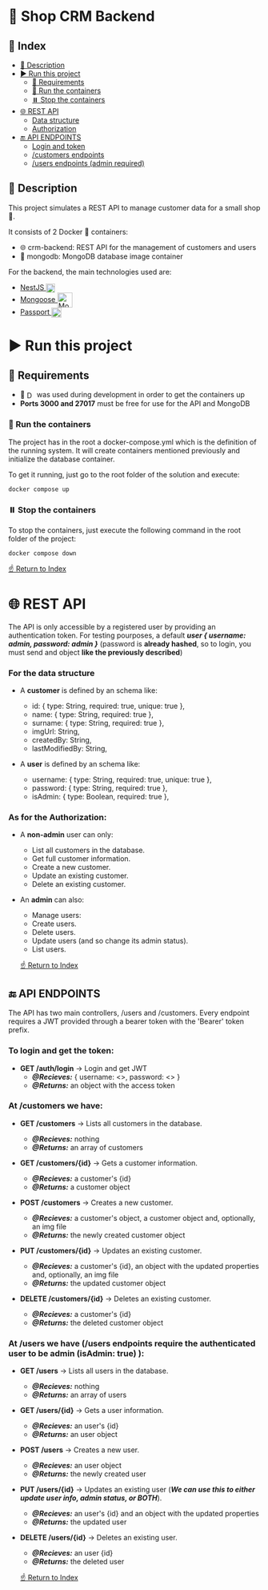 # 🛒 Shop CRM Backend

## 📌 Index

- [📝 Description](#-description)
- [▶️ Run this project](#%EF%B8%8F-run-this-project)
  - [🔧 Requirements](#-requirements)
  - [🐳 Run the containers](#-run-the-containers)
  - [⏸️ Stop the containers](#%EF%B8%8F-stop-the-containers)
- [🌐 REST API](#-rest-api)
  - [Data structure](#for-the-data-structure)
  - [Authorization](#as-for-the-authorization)
- [🔚 API ENDPOINTS](#-api-endpoints)
  - [Login and token](#to-login-and-get-the-token)
  - [/customers endpoints](#at-customers-we-have)
  - [/users endpoints (admin required)](#at-users-we-have-users-endpoints-require-the-authenticated-user-to-be-admin-isadmin-true)

## 📝 Description

This project simulates a REST API to manage customer data for a small shop 🛒.

It consists of 2 Docker 🐳 containers:

- 🌐 crm-backend: REST API for the management of customers and users
- 💾 mongodb: MongoDB database image container

For the backend, the main technologies used are:

- [NestJS <img src="https://nestjs.com/img/logo-small.svg" width="18" style="vertical-align:middle;" alt="Nest Logo" />](http://nestjs.com/ "NestJS's Homepage")
- [Mongoose <img src="https://avatars.githubusercontent.com/u/7552965?s=280&v=4" width="30" style="vertical-align:middle;" alt="Mongoose Logo" />](https://mongoosejs.com/ "Mongoose's Homepage")
- [Passport <img src="https://cdn.glitch.me/project-avatar/0d184ee3-fd8d-4b94-acf4-b4e686e57375.png" width="20" style="vertical-align:middle;" alt="Passport Logo" />](https://www.passportjs.org/ "Passport's Homepage")

# ▶️ Run this project

## 🔧 Requirements

- 🐳 <a href="https://www.docker.com/products/docker-desktop/" target="_blank"><img style="vertical-align:middle;" src="https://img.shields.io/badge/Docker-v20.10.17-green" alt="Docker version 20.10.17" height="16"/></a> was used during development in order to get the containers up
- **Ports 3000 and 27017** must be free for use for the API and MongoDB

### 🐳 Run the containers

The project has in the root a docker-compose.yml which is the definition of the running system. It will create containers mentioned previously and initialize the database container.

To get it running, just go to the root folder of the solution and execute:

```
docker compose up
```

### ⏸️ Stop the containers

To stop the containers, just execute the following command in the root folder of the project:

```
docker compose down
```

[☝️ Return to Index](#-index)

# 🌐 REST API

The API is only accessible by a registered user by providing an authentication token. For testing pourposes, a default **_user { username: admin, password: admin }_** (password is **already hashed**, so to login, you must send and object **like the previously described**)

### For the data structure

- A **customer** is defined by an schema like:

  - id: { type: String, required: true, unique: true },
  - name: { type: String, required: true },
  - surname: { type: String, required: true },
  - imgUrl: String,
  - createdBy: String,
  - lastModifiedBy: String,

- A **user** is defined by an schema like:

  - username: { type: String, required: true, unique: true },
  - password: { type: String, required: true },
  - isAdmin: { type: Boolean, required: true },

### As for the Authorization:

- A **non-admin** user can only:

  - List all customers in the database.
  - Get full customer information.
  - Create a new customer.
  - Update an existing customer.
  - Delete an existing customer.

- An **admin** can also:

  - Manage users:
  - Create users.
  - Delete users.
  - Update users (and so change its admin status).
  - List users.

  [☝️ Return to Index](#-index)

## 🔚 API ENDPOINTS

The API has two main controllers, /users and /customers. Every endpoint requires a JWT provided through a bearer token with the 'Bearer' token prefix.

### To login and get the token:

- **GET /auth/login** -> Login and get JWT
  - **_@Recieves:_** { username: <>, password: <> }
  - **_@Returns:_** an object with the access token

### At /customers we have:

- **GET /customers** -> Lists all customers in the database.

  - **_@Recieves:_** nothing
  - **_@Returns:_** an array of customers

- **GET /customers/{id}** -> Gets a customer information.

  - **_@Recieves:_** a customer's {id}
  - **_@Returns:_** a customer object

- **POST /customers** -> Creates a new customer.

  - **_@Recieves:_** a customer's object, a customer object and, optionally, an img file
  - **_@Returns:_** the newly created customer object

- **PUT /customers/{id}** -> Updates an existing customer.

  - **_@Recieves:_** a customer's {id}, an object with the updated properties and, optionally, an img file
  - **_@Returns:_** the updated customer object

- **DELETE /customers/{id}** -> Deletes an existing customer.
  - **_@Recieves:_** a customer's {id}
  - **_@Returns:_** the deleted customer object

### At /users we have (/users endpoints require the authenticated user to be admin (isAdmin: true) ):

- **GET /users** -> Lists all users in the database.

  - **_@Recieves:_** nothing
  - **_@Returns:_** an array of users

- **GET /users/{id}** -> Gets a user information.

  - **_@Recieves:_** an user's {id}
  - **_@Returns:_** an user object

- **POST /users** -> Creates a new user.

  - **_@Recieves:_** an user object
  - **_@Returns:_** the newly created user

- **PUT /users/{id}** -> Updates an existing user (**_We can use this to either update user info, admin status, or BOTH_**).

  - **_@Recieves:_** an user's {id} and an object with the updated properties
  - **_@Returns:_** the updated user

- **DELETE /users/{id}** -> Deletes an existing user.

  - **_@Recieves:_** an user {id}
  - **_@Returns:_** the deleted user

  [☝️ Return to Index](#-index)
